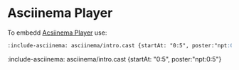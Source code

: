 # Asciinema Player

To embedd [Acsiinema Player](https://docs.asciinema.org/manual/player/quick-start/) use:

```markdown
:include-asciinema: asciinema/intro.cast {startAt: "0:5", poster:"npt:0:5"}
```

:include-asciinema: asciinema/intro.cast {startAt: "0:5", poster:"npt:0:5"}
